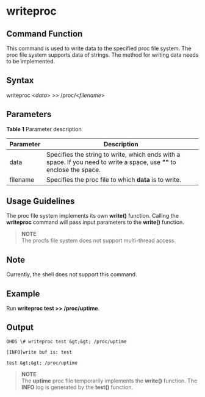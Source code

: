 # writeproc


## Command Function

This command is used to write data to the specified proc file system. The proc file system supports data of strings. The method for writing data needs to be implemented.


## Syntax

writeproc &lt;*data*&gt;  &gt;&gt;  /proc/&lt;*filename*&gt;


## Parameters

**Table 1** Parameter description

| Parameter    | Description                                                  |
| -------- | ---------------------------------------------------------- |
| data     | Specifies the string to write, which ends with a space. If you need to write a space, use **""** to enclose the space. |
| filename | Specifies the proc file to which **data** is to write.                               |


## Usage Guidelines

The proc file system implements its own **write()** function. Calling the **writeproc** command will pass input parameters to the **write()** function.

> **NOTE**<br>
> The procfs file system does not support multi-thread access.

## Note

Currently, the shell does not support this command.

## Example

Run **writeproc test >> /proc/uptime**.


## Output

```
OHOS \# writeproc test &gt;&gt; /proc/uptime

[INFO]write buf is: test

test &gt;&gt; /proc/uptime
```

> **NOTE**<br>
> The **uptime** proc file temporarily implements the **write()** function. The **INFO** log is generated by the **test()** function.

